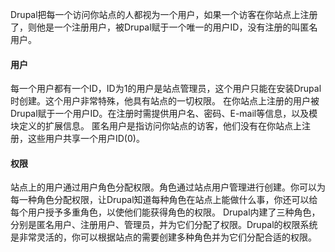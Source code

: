 Drupal把每一个访问你站点的人都视为一个用户，如果一个访客在你站点上注册了，则他是一个注册用户，被Drupal赋于一个唯一的用户ID，没有注册的叫匿名用户。

#### 用户
每一个用户都有一个ID，ID为1的用户是站点管理员，这个用户只能在安装Drupal时创建。这个用户非常特殊，他具有站点的一切权限。
在你站点上注册的用户被Drupal赋于一个用户ID。在注册时需提供用户名、密码、E-mail等信息，以及模块定义的扩展信息。
匿名用户是指访问你站点的访客，他们没有在你站点上注册，这些用户共享一个用户ID(0)。

#### 权限
站点上的用户通过用户角色分配权限。角色通过站点用户管理进行创建。你可以为每一种角色分配权限，让Drupal知道每种角色在站点上能做什么事，你还可以给每个用户授予多重角色，以使他们能获得角色的权限。
Drupal内建了三种角色，分别是匿名用户、注册用户、管理员，并为它们分配了权限。Drupal的权限系统是非常灵活的，你可以根据站点的需要创建多种角色并为它们分配合适的权限。